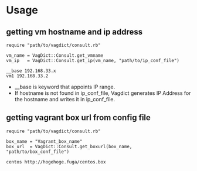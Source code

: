 # Usage
## getting vm hostname and ip address
```ruby:Vagrantfile
require "path/to/vagdict/consult.rb"

vm_name = VagDict::Consult.get_vmname
vm_ip   = VagDict::Consult.get_ip(vm_name, "path/to/ip_conf_file")
```
```:ip_conf_file
__base 192.168.33.x
vm1 192.168.33.2
```
+ __base is keyword that appoints IP range.
+ If hostname is not found in ip_conf_file, Vagdict generates IP Address for the hostname and writes it in ip_conf_file.

## getting vagrant box url from config file
```ruby:Vagrantfile
require "path/to/vagdict/consult.rb"

box_name = "Vagrant_box_name"
box_url  = VagDict::Consult.get_boxurl(box_name, "path/to/box_conf_file")
```
```:box_conf_file
centos http://hogehoge.fuga/centos.box
```
